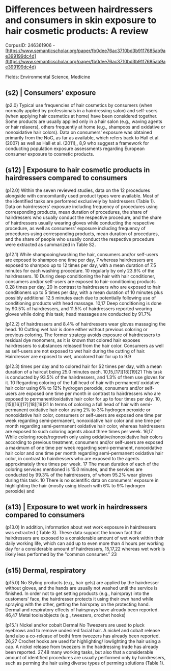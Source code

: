 # Differences between hairdressers and consumers in skin exposure to hair cosmetic products: A review

CorpusID: 246361906 - [https://www.semanticscholar.org/paper/fb0dee76ac3710bd3b9117685ab9ae399199dc4d](https://www.semanticscholar.org/paper/fb0dee76ac3710bd3b9117685ab9ae399199dc4d)

Fields: Environmental Science, Medicine

## (s2) | Consumers' exposure
(p2.0) Typical use frequencies of hair cosmetics by consumers (when normally applied by professionals in a hairdressing salon) and self-users (when applying hair cosmetics at home) have been considered together. Some products are usually applied only in a hair salon (e.g., waving agents or hair relaxers), others frequently at home (e.g., shampoos and oxidative or nonoxidative hair colors). Data on consumers' exposure was obtained primarily from the NoG, as far as available, which refers back to Hall et al. (2007) as well as Hall et al. (2011),, 8,9 who suggest a framework for conducting population exposure assessments regarding European consumer exposure to cosmetic products.
## (s12) | Exposure to hair cosmetic products in hairdressers compared to consumers
(p12.0) Within the seven reviewed studies, data on the 12 procedures alongside with concomitantly used product types were available. Most of the identified tasks are performed exclusively by hairdressers (Table 1). Data on hairdressers' exposure including frequency of procedures using corresponding products, mean duration of procedures, the share of hairdressers who usually conduct the respective procedure, and the share of hairdressers usually wearing gloves while conducting the respective procedure, as well as consumers' exposure including frequency of procedures using corresponding products, mean duration of procedures, and the share of people who usually conduct the respective procedure were extracted as summarized in Table S2.

(p12.1) While shampooing/washing the hair, consumers and/or self-users are exposed to shampoo one time per day, 7 whereas hairdressers are exposed to shampoo up to 12 times per day, with a mean duration of 7.5 minutes for each washing procedure. 10 regularly by only 23.9% of the hairdressers. 10 During deep conditioning the hair with hair conditioner, consumers and/or self-users are exposed to hair-conditioning products 0.28 times per day, 20 in contrast to hairdressers who are exposed to hair conditioners up to 5 times per day, with a mean duration of 10 minutes plus possibly additional 12.5 minutes each due to potentially following use of conditioning products with head massage. 10,17 Deep conditioning is done by 90.5% of hairdressers, and 11.5% of hairdressers reported wearing gloves while doing this task; head massages are conducted by 91.7%

(p12.2) of hairdressers and 8.4% of hairdressers wear gloves massaging the head. 10 Cutting wet hair is done either without previous coloring or previous coloring. The former strategy avoids exposure of hairdressers to residual dye monomers, as it is known that colored hair exposes hairdressers to substances released from the hair color. Consumers as well as self-users are not exposed to wet hair during the cutting of hair. Hairdresser are exposed to wet, uncolored hair for up to 9.9

(p12.3) times per day and to colored hair for $2 times per day, with a mean duration of a haircut being 25.0 minutes each. 10,15,[17][18][19]21 This task is conducted by 93.5% of the hairdressers, and 1.3% of them use gloves for it. 10 Regarding coloring of the full head of hair with permanent/ oxidative hair color using 6% to 12% hydrogen peroxide, consumers and/or self-users are exposed one time per month in contrast to hairdressers who are exposed to permanent/oxidative hair color for up to four times per day. 10,[15][16][17][18][19]21 In terms of coloring a full head of hair with semi-permanent oxidative hair color using 2% to 3% hydrogen peroxide or nonoxidative hair color, consumers or self-users are exposed one time per week regarding semi-permanent, nonoxidative hair color and one time per month regarding semi-permanent oxidative hair color, whereas hairdressers are exposed to such coloring agents about three times per week. 16,17 While coloring roots/regrowth only using oxidative/nonoxidative hair colors according to previous treatment, consumers and/or self-users are exposed a maximum of one time per week regarding semi-permanent, nonoxidative hair color and one time per month regarding semi-permanent oxidative hair color, in contrast to hairdressers who are exposed to the agents approximately three times per week. 17 The mean duration of each of the coloring services mentioned is 15.0 minutes, and the services are conducted by 99.3% of the hairdressers, of whom 95.2% wear gloves during this task. 10 There is no scientific data on consumers' exposure in highlighting the hair (mostly using bleach with 6% to 9% hydrogen peroxide) and
## (s13) | Exposure to wet work in hairdressers compared to consumers
(p13.0) In addition, information about wet work exposure in hairdressers was extracted ( Table 3). These data support the known fact that hairdressers are exposed to a considerable amount of wet work within their daily working life, which can add up to even more than 4 hours per working day for a considerable amount of hairdressers, 15,17,22 whereas wet work is likely less performed by the "common consumer." 23 
## (s15) Dermal, respiratory
(p15.0) No Styling products (e.g., hair gels) are applied by the hairdresser without gloves, and the hands are usually not washed until the service is finished. In order not to get setting products (e.g., hairspray) into the customers' face, the hairdresser protects it using their own hand while spraying with the other, getting the hairspray on the protecting hand. Dermal and respiratory effects of hairsprays have already been reported. 46,47 Metal tools/objects (e.g., tweezers, crochet hooks)

(p15.1) Nickel and/or cobalt Dermal No Tweezers are used to pluck eyebrows and to remove undesired facial hair. A nickel and cobalt release (and also a co-release of both) from tweezers has already been reported. 26,27 Crochet hooks are used for highlighting/ lowlighting the hair using a cap. A nickel release from tweezers in the hairdressing trade has already been reported. 27,48 many working tasks, but also that a considerable amount of identified procedures are usually performed only by hairdressers, such as perming the hair using diverse types of perming solutions (Table 1).
